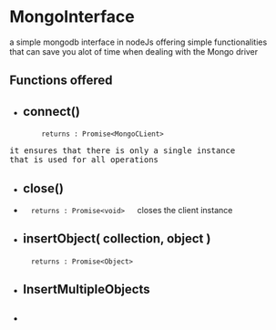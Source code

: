 # MongoInterface
a simple mongodb interface in nodeJs offering simple functionalities<br>
that can save you alot of time when dealing with the Mongo driver

## Functions offered

- ## connect()
&emsp;&emsp;&emsp;&emsp;```returns : Promise<MongoCLient>```<br>
<pre>
it ensures that there is only a single instance
that is used for all operations
</pre>

- ## close()
- &emsp;```returns : Promise<void>```
  &emsp; closes the client instance
- ## insertObject( collection, object )
  &emsp;```returns : Promise<Object>```

- ## InsertMultipleObjects
- ## 